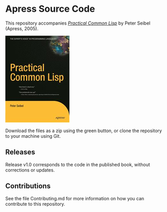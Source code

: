 # Apress Source Code

This repository accompanies [*Practical Common Lisp*](http://www.apress.com/9781590592397) by Peter Seibel (Apress, 2005).

![Cover image](9781590592397.jpg)

Download the files as a zip using the green button, or clone the repository to your machine using Git.

## Releases

Release v1.0 corresponds to the code in the published book, without corrections or updates.

## Contributions

See the file Contributing.md for more information on how you can contribute to this repository.
